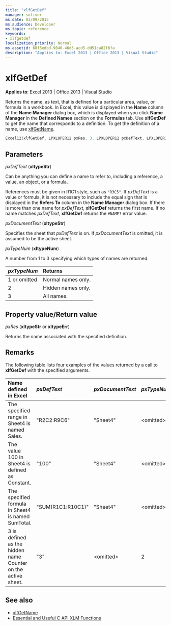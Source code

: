 ```yaml
---
title: "xlfGetDef"
manager: soliver
ms.date: 03/09/2015
ms.audience: Developer
ms.topic: reference
keywords:
- xlfgetdef
localization_priority: Normal
ms.assetid: 68f5edbd-9040-46d3-acd5-dd51ca82f6fa
description: "Applies to: Excel 2013 | Office 2013 | Visual Studio"
---
```


# xlfGetDef

**Applies to**: Excel 2013 | Office 2013 | Visual Studio 
  
Returns the name, as text, that is defined for a particular area, value, or formula in a workbook. In Excel, this value is displayed in the **Name** column of the **Name Manager** dialog box, which is displayed when you click **Name Manager** in the **Defined Names** section on the **Formulas** tab. Use **xlfGetDef** to get the name that corresponds to a definition. To get the definition of a name, use [xlfGetName](xlfgetname.md).
  
```cpp
Excel12(xlfGetDef, LPXLOPER12 pxRes, 3, LPXLOPER12 pxDefText, LPXLOPER12 pxDocumentText, LPXLOPER12 pxTypeNum);
```

## Parameters

_pxDefText_ (**xltypeStr**)
  
Can be anything you can define a name to refer to, including a reference, a value, an object, or a formula.
  
References must be given in R1C1 style, such as  `"R3C5"`. If  _pxDefText_ is a value or formula, it is not necessary to include the equal sign that is displayed in the **Refers To** column in the **Name Manager** dialog box. If there is more than one name for  _pxDefText_, **xlfGetDef** returns the first name. If no name matches  _pxDefText_, **xlfGetDef** returns the  `#NAME?` error value. 
  
_pxDocumentText_ (**xltypeStr**)
  
Specifies the sheet that  _pxDefText_ is on. If  _pxDocumentText_ is omitted, it is assumed to be the active sheet. 
  
_pxTypeNum_ (**xltypeNum**)
  
A number from 1 to 3 specifying which types of names are returned.
  
|**_pxTypeNum_**|**Returns**|
|:-----|:-----|
|1 or omitted  <br/> |Normal names only.  <br/> |
|2  <br/> |Hidden names only.  <br/> |
|3  <br/> |All names.  <br/> |
   
## Property value/Return value

 _pxRes_ (**xltypeStr** or **xltypeErr**)
  
Returns the name associated with the specified definition.
  
## Remarks

The following table lists four examples of the values returned by a call to **xlfGetDef** with the specified arguments. 
  
|**Name defined in Excel**|**_pxDefText_**|**_pxDocumentText_**|**_pxTypeNum_**|**Value Returned**|
|:-----|:-----|:-----|:-----|:-----|
|The specified range in Sheet4 is named Sales.  <br/> |"R2C2:R9C6"  <br/> |"Sheet4"  <br/> |\<omitted\>  <br/> |"Sales"  <br/> |
|The value 100 in Sheet4 is defined as Constant.  <br/> |"100"  <br/> |"Sheet4"  <br/> |\<omitted\>  <br/> |"Constant"  <br/> |
|The specified formula in Sheet4 is named SumTotal.  <br/> |"SUM(R1C1:R10C1)"  <br/> |"Sheet4"  <br/> |\<omitted\>  <br/> |"SumTotal"  <br/> |
|3 is defined as the hidden name Counter on the active sheet.  <br/> |"3"  <br/> |\<omitted\>  <br/> |2  <br/> |"Counter"  <br/> |
   
## See also

- [xlfGetName](xlfgetname.md)
- [Essential and Useful C API XLM Functions](essential-and-useful-c-api-xlm-functions.md)

